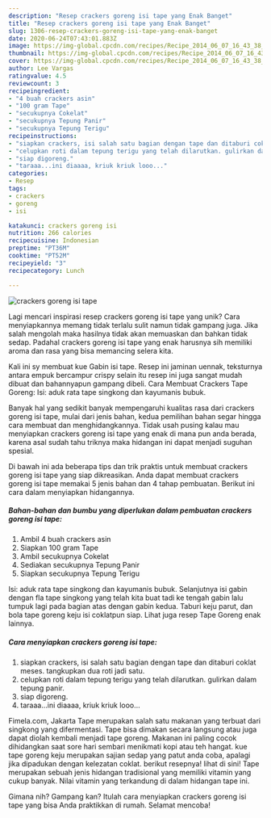 ```yaml
---
description: "Resep crackers goreng isi tape yang Enak Banget"
title: "Resep crackers goreng isi tape yang Enak Banget"
slug: 1306-resep-crackers-goreng-isi-tape-yang-enak-banget
date: 2020-06-24T07:43:01.883Z
image: https://img-global.cpcdn.com/recipes/Recipe_2014_06_07_16_43_38_852_94e084/751x532cq70/crackers-goreng-isi-tape-foto-resep-utama.jpg
thumbnail: https://img-global.cpcdn.com/recipes/Recipe_2014_06_07_16_43_38_852_94e084/751x532cq70/crackers-goreng-isi-tape-foto-resep-utama.jpg
cover: https://img-global.cpcdn.com/recipes/Recipe_2014_06_07_16_43_38_852_94e084/751x532cq70/crackers-goreng-isi-tape-foto-resep-utama.jpg
author: Lee Vargas
ratingvalue: 4.5
reviewcount: 3
recipeingredient:
- "4 buah crackers asin"
- "100 gram Tape"
- "secukupnya Cokelat"
- "secukupnya Tepung Panir"
- "secukupnya Tepung Terigu"
recipeinstructions:
- "siapkan crackers, isi salah satu bagian dengan tape dan ditaburi coklat meses. tangkupkan dua roti jadi satu."
- "celupkan roti dalam tepung terigu yang telah dilarutkan. gulirkan dalam tepung panir."
- "siap digoreng."
- "taraaa...ini diaaaa, kriuk kriuk looo..."
categories:
- Resep
tags:
- crackers
- goreng
- isi

katakunci: crackers goreng isi 
nutrition: 266 calories
recipecuisine: Indonesian
preptime: "PT36M"
cooktime: "PT52M"
recipeyield: "3"
recipecategory: Lunch

---
```



![crackers goreng isi tape](https://img-global.cpcdn.com/recipes/Recipe_2014_06_07_16_43_38_852_94e084/751x532cq70/crackers-goreng-isi-tape-foto-resep-utama.jpg)

Lagi mencari inspirasi resep crackers goreng isi tape yang unik? Cara menyiapkannya memang tidak terlalu sulit namun tidak gampang juga. Jika salah mengolah maka hasilnya tidak akan memuaskan dan bahkan tidak sedap. Padahal crackers goreng isi tape yang enak harusnya sih memiliki aroma dan rasa yang bisa memancing selera kita.

Kali ini sy membuat kue Gabin isi tape. Resep ini jaminan uennak, teksturnya antara empuk bercampur crispy selain itu resep ini juga sangat mudah dibuat dan bahannyapun gampang dibeli. Cara Membuat Crackers Tape Goreng: Isi: aduk rata tape singkong dan kayumanis bubuk.

Banyak hal yang sedikit banyak mempengaruhi kualitas rasa dari crackers goreng isi tape, mulai dari jenis bahan, kedua pemilihan bahan segar hingga cara membuat dan menghidangkannya. Tidak usah pusing kalau mau menyiapkan crackers goreng isi tape yang enak di mana pun anda berada, karena asal sudah tahu triknya maka hidangan ini dapat menjadi suguhan spesial.


Di bawah ini ada beberapa tips dan trik praktis untuk membuat crackers goreng isi tape yang siap dikreasikan. Anda dapat membuat crackers goreng isi tape memakai 5 jenis bahan dan 4 tahap pembuatan. Berikut ini cara dalam menyiapkan hidangannya.

<!--inarticleads1-->

##### Bahan-bahan dan bumbu yang diperlukan dalam pembuatan crackers goreng isi tape:

1. Ambil 4 buah crackers asin
1. Siapkan 100 gram Tape
1. Ambil secukupnya Cokelat
1. Sediakan secukupnya Tepung Panir
1. Siapkan secukupnya Tepung Terigu


Isi: aduk rata tape singkong dan kayumanis bubuk. Selanjutnya isi gabin dengan fla tape singkong yang telah kita buat tadi ke tengah gabin lalu tumpuk lagi pada bagian atas dengan gabin kedua. Taburi keju parut, dan bola tape goreng keju isi coklatpun siap. Lihat juga resep Tape Goreng enak lainnya. 

<!--inarticleads2-->

##### Cara menyiapkan crackers goreng isi tape:

1. siapkan crackers, isi salah satu bagian dengan tape dan ditaburi coklat meses. tangkupkan dua roti jadi satu.
1. celupkan roti dalam tepung terigu yang telah dilarutkan. gulirkan dalam tepung panir.
1. siap digoreng.
1. taraaa...ini diaaaa, kriuk kriuk looo...


Fimela.com, Jakarta Tape merupakan salah satu makanan yang terbuat dari singkong yang difermentasi. Tape bisa dimakan secara langsung atau juga dapat diolah kembali menjadi tape goreng. Makanan ini paling cocok dihidangkan saat sore hari sembari menikmati kopi atau teh hangat. kue tape goreng keju merupakan sajian sedap yang patut anda coba, apalagi jika dipadukan dengan kelezatan coklat. berikut resepnya! lihat di sini! Tape merupakan sebuah jenis hidangan tradisional yang memiliki vitamin yang cukup banyak. Nilai vitamin yang terkandung di dalam hidangan tape ini. 

Gimana nih? Gampang kan? Itulah cara menyiapkan crackers goreng isi tape yang bisa Anda praktikkan di rumah. Selamat mencoba!
